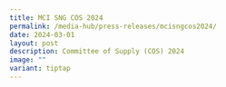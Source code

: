 ```yaml
---
title: MCI SNG COS 2024
permalink: /media-hub/press-releases/mcisngcos2024/
date: 2024-03-01
layout: post
description: Committee of Supply (COS) 2024
image: ""
variant: tiptap
---
```


